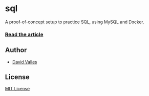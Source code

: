 # sql

A proof-of-concept setup to practice SQL, using MySQL and Docker.

### [Read the article](https://dtjv.io/sql-practice-with-mysql-and-docker/)

## Author

- [David Valles](https://dtjv.io)

## License

[MIT License](LICENSE)
